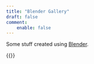 ```yaml
---
title: "Blender Gallery"
draft: false
comment:
    enable: false
---
```


Some stuff created using [Blender](https://www.blender.org/).

{{<gallery match="images/*" sortOrder="asc" rowHeight="150" margins="5" resizeOptions="600x600 q90 Lanczos" previewType="blur" embedPreview="true" thumbnailHoverEffect="enlarge" loadJQuery="true">}}